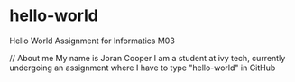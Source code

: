 # hello-world
Hello World Assignment for Informatics M03

// About me
My name is Joran Cooper I am a student at ivy tech, currently undergoing an assignment where I have to type "hello-world" in GitHub
